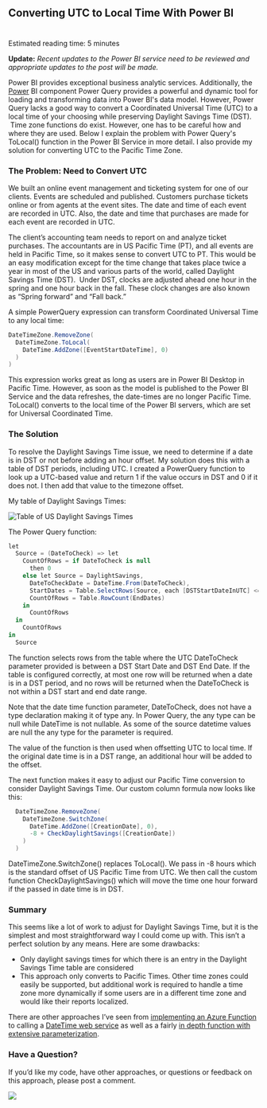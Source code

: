 

## Converting UTC to Local Time With Power BI 
#
Estimated reading time: 5 minutes

**Update:** _Recent updates to the Power BI service need to be reviewed and appropriate updates to the post will be made._

Power BI provides exceptional business analytic services. Additionally, the [Power](https://intellitect.com/power-bi-data-importation/) BI component Power Query provides a powerful and dynamic tool for loading and transforming data into Power BI's data model. However, Power Query lacks a good way to convert a Coordinated Universal Time (UTC) to a local time of your choosing while preserving Daylight Savings Time (DST).  Time zone functions do exist. However, one has to be careful how and where they are used. Below I explain the problem with Power Query's ToLocal() function in the Power BI Service in more detail. I also provide my solution for converting UTC to the Pacific Time Zone.

### The Problem: Need to Convert UTC

We built an online event management and ticketing system for one of our clients. Events are scheduled and published. Customers purchase tickets online or from agents at the event sites. The date and time of each event are recorded in UTC. Also, the date and time that purchases are made for each event are recorded in UTC.

The client’s accounting team needs to report on and analyze ticket purchases. The accountants are in US Pacific Time (PT), and all events are held in Pacific Time, so it makes sense to convert UTC to PT. This would be an easy modification except for the time change that takes place twice a year in most of the US and various parts of the world, called Daylight Savings Time (DST).  Under DST, clocks are adjusted ahead one hour in the spring and one hour back in the fall. These clock changes are also known as “Spring forward” and “Fall back.”

A simple PowerQuery expression can transform Coordinated Universal Time to any local time:

```csharp
DateTimeZone.RemoveZone(
  DateTimeZone.ToLocal(
    DateTime.AddZone([EventStartDateTime], 0)
  )
)
```

This expression works great as long as users are in Power BI Desktop in Pacific Time. However, as soon as the model is published to the Power BI Service and the data refreshes, the date-times are no longer Pacific Time. ToLocal() converts to the local time of the Power BI servers, which are set for Universal Coordinated Time.

### The Solution

To resolve the Daylight Savings Time issue, we need to determine if a date is in DST or not before adding an hour offset. My solution does this with a table of DST periods, including UTC. I created a PowerQuery function to look up a UTC-based value and return 1 if the value occurs in DST and 0 if it does not. I then add that value to the timezone offset.

My table of Daylight Savings Times:

![Table of US Daylight Savings Times](https://intellitect.com/wp-content/uploads/2017/12/dst-table-1024x342.png "Table of US Daylight Savings Times")

The Power Query function:

```csharp
let
  Source = (DateToCheck) => let
    CountOfRows = if DateToCheck is null
      then 0
    else let Source = DaylightSavings,
      DateToCheckDate = DateTime.From(DateToCheck),
      StartDates = Table.SelectRows(Source, each [DSTStartDateInUTC] <= DateToCheckDate),   EndDates = Table.SelectRows(StartDates, each [DstEndDateInUTC] > DateToCheckDate),
      CountOfRows = Table.RowCount(EndDates)
    in
      CountOfRows
  in
    CountOfRows
in
  Source
```

The function selects rows from the table where the UTC DateToCheck parameter provided is between a DST Start Date and DST End Date. If the table is configured correctly, at most one row will be returned when a date is in a DST period, and no rows will be returned when the DateToCheck is not within a DST start and end date range.

Note that the date time function parameter, DateToCheck, does not have a type declaration making it of type any. In Power Query, the any type can be null while DateTime is not nullable. As some of the source datetime values are null the any type for the parameter is required.

The value of the function is then used when offsetting UTC to local time. If the original date time is in a DST range, an additional hour will be added to the offset.

The next function makes it easy to adjust our Pacific Time conversion to consider Daylight Savings Time. Our custom column formula now looks like this:

```csharp
  DateTimeZone.RemoveZone(
    DateTimeZone.SwitchZone(
      DateTime.AddZone([CreationDate], 0),
      -8 + CheckDaylightSavings([CreationDate])
    )
  )
```

DateTimeZone.SwitchZone() replaces ToLocal(). We pass in -8 hours which is the standard offset of US Pacific Time from UTC. We then call the custom function CheckDaylightSavings() which will move the time one hour forward if the passed in date time is in DST.

### Summary

This seems like a lot of work to adjust for Daylight Savings Time, but it is the simplest and most straightforward way I could come up with. This isn’t a perfect solution by any means. Here are some drawbacks:

- Only daylight savings times for which there is an entry in the Daylight Savings Time table are considered
- This approach only converts to Pacific Times. Other time zones could easily be supported, but additional work is required to handle a time zone more dynamically if some users are in a different time zone and would like their reports localized.

There are other approaches I’ve seen from [implementing an Azure Function](https://chris.koester.io/index.php/2017/03/28/call-an-azure-function-from-power-bi/) to calling a [DateTime web service](https://radacad.com/solving-dax-time-zone-issue-in-power-bi) as well as a fairly [in depth function with extensive parameterization](https://www.youtube.com/watch?v=wrEyYTBnYfU).

### Have a Question?

If you’d like my code, have other approaches, or questions or feedback on this approach, please post a comment.

![](https://intellitect.com/wp-content/uploads/2021/04/Blog-job-ad-1024x127.png)
